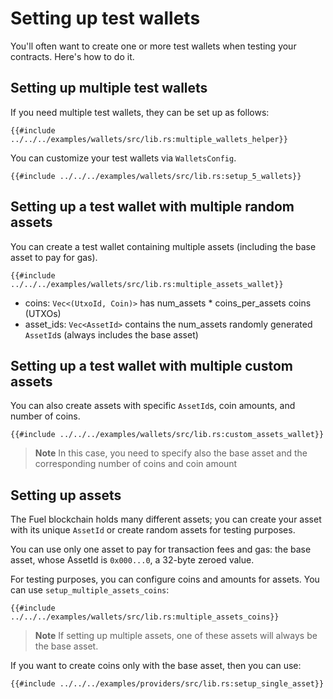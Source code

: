 # Setting up test wallets

You'll often want to create one or more test wallets when testing your contracts. Here's how to do it.

## Setting up multiple test wallets

If you need multiple test wallets, they can be set up as follows:

```rust,ignore
{{#include ../../../examples/wallets/src/lib.rs:multiple_wallets_helper}}
```

You can customize your test wallets via `WalletsConfig`.

```rust,ignore
{{#include ../../../examples/wallets/src/lib.rs:setup_5_wallets}}
```

## Setting up a test wallet with multiple random assets

You can create a test wallet containing multiple assets (including the base asset to pay for gas).

```rust,ignore
{{#include ../../../examples/wallets/src/lib.rs:multiple_assets_wallet}}
```

- coins: `Vec<(UtxoId, Coin)>` has num_assets * coins_per_assets coins (UTXOs)
- asset_ids: `Vec<AssetId>` contains the num_assets randomly generated `AssetId`s (always includes the base asset)

## Setting up a test wallet with multiple custom assets

You can also create assets with specific `AssetId`s, coin amounts, and number of coins.

```rust,ignore
{{#include ../../../examples/wallets/src/lib.rs:custom_assets_wallet}}
```

>**Note** In this case, you need to specify also the base asset and the corresponding number of
>coins and coin amount

## Setting up assets

The Fuel blockchain holds many different assets; you can create your asset with its unique `AssetId` or create random assets for testing purposes.

You can use only one asset to pay for transaction fees and gas: the base asset, whose AssetId is `0x000...0`, a 32-byte zeroed value.

For testing purposes, you can configure coins and amounts for assets. You can use `setup_multiple_assets_coins`:

```rust,ignore
{{#include ../../../examples/wallets/src/lib.rs:multiple_assets_coins}}
```

>**Note** If setting up multiple assets, one of these assets will always be the base asset.

If you want to create coins only with the base asset, then you can use:

```rust,ignore
{{#include ../../../examples/providers/src/lib.rs:setup_single_asset}}
```
